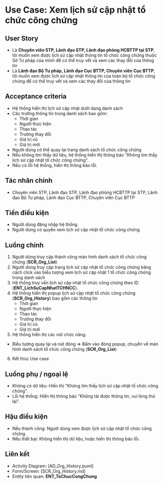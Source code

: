 # Use Case: Xem lịch sử cập nhật tổ chức công chứng

## User Story
- Là **Chuyên viên STP, Lãnh đạo STP, Lãnh đạo phòng HCBTTP tại STP**, tôi muốn xem được lịch sử cập nhật thông tin tổ chức công chứng thuộc Sở Tư pháp của mình để có thể truy vết và xem các thay đổi của thông tin
- Là **Lãnh đạo Bộ Tư pháp, Lãnh đạo Cục BTTP, Chuyên viên Cục BTTP**, tôi muốn xem được lịch sử cập nhật thông tin của toàn bộ tổ chức công chứng để có thể truy vết và xem các thay đổi của thông tin

## Acceptance criteria
- Hệ thống hiển thị lịch sử cập nhật dưới dạng danh sách
- Các trường thông tin trong danh sách bao gồm: 
    - Thời gian
    - Người thực hiện
    - Thao tác
    - Trường thay đổi
    - Giá trị cũ
    - Giá trị mới
- Người dùng có thể quay lại trang danh sách tổ chức công chứng
- Nếu không tìm thấy dữ liệu, hệ thống hiển thị thông báo "Không tìm thấy lịch sử cập nhật tổ chức công chứng".
- Nếu có lỗi hệ thống, hiển thị thông báo lỗi.  

## Tác nhân chính
- Chuyên viên STP, Lãnh đạo STP, Lãnh đạo phòng HCBTTP tại STP, Lãnh đạo Bộ Tư pháp, Lãnh đạo Cục BTTP, Chuyên viên Cục BTTP

## Tiền điều kiện
- Người dùng đăng nhập hệ thống.
- Người dùng có quyền xem lịch sử cập nhật tổ chức công chứng

## Luồng chính
1. Người dùng truy cập thành công màn hình danh sách tổ chức công chứng (**SCR_Org_List**)
2. Người dùng truy cập trang lịch sử cập nhật tổ chức công chứng băng cách click vào biểu tượng xem lịch sử cập nhật 1 tổ chức công chứng trong danh sách
3. Hệ thống truy vấn lịch sử cập nhật tổ chức công chứng theo ID (**ENT_LichSuCapNhatTCHNCC**).
4. Hệ thống hiển thị popup lịch sử cập nhật tổ chức công chứng (**SCR_Org_History**) bao gồm các thông tin
    - Thời gian
    - Người thực hiện
    - Thao tác
    - Trường thay đổi
    - Giá trị cũ
    - Giá trị mới
5. Hệ thống hiển thị các nút chức năng.
- Biểu tượng quay lại và nút đóng => Bấm vào đóng popup, chuyển về màn hình danh sách tổ chức công chứng (**SCR_Org_List**)
6. Kết thúc Use case

## Luồng phụ / ngoại lệ
- Không có dữ liệu: Hiển thị "Không tìm thấy lịch sử cập nhật tổ chức công chứng".
- Lỗi hệ thống: Hiển thị thông báo "Không tải được thông tin, vui lòng thử lại".

## Hậu điều kiện
- Nếu thành công: Người dùng xem được lịch sử cập nhật tổ chức công chứng.
- Nếu thất bại: Không hiển thị dữ liệu, hoặc hiển thị thông báo lỗi.

## Liên kết
- Activity Diagram: [AD_Org_History.puml]
- Form/Screen: [SCR_Org_History.md]
- Entity liên quan: **ENT_ToChucCongChung**